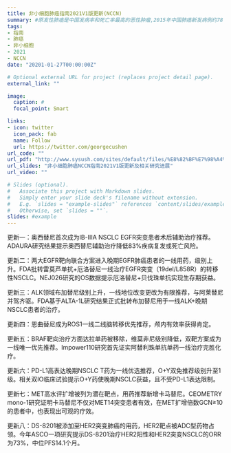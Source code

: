```yaml
---
title: 非小细胞肺癌指南2021V1版更新(NCCN)
summary: #原发性肺癌是中国发病率和死亡率最高的恶性肿瘤,2015年中国肺癌新发病例约78.7万例，死亡病例约63.1万例。由于侵袭性高，且缺乏有效的早期发现手段，导致中国大部分肺癌患者就诊时已是IV期。化疗是治疗IV期肺癌的基石，但疗效不佳。近年来，随着分子靶向治疗、免疫治疗的飞速发展，IV期肺癌的治疗理念在不断发生变化，患者的生存也得到了很大改善。为了及时反映国内外IV期肺癌治疗的新进展，进一步提高中国IV期肺癌的规范化诊疗水平，中国医师协会肿瘤医师分会组织专家制定了《IV期原发性肺癌中国治疗指南(2020年版)》。
tags:
- 指南
- 肺癌
- 非小细胞
- 2021
- NCCN
date: "20201-01-27T00:00:00Z"

# Optional external URL for project (replaces project detail page).
external_link: ""

image:
  caption: #
  focal_point: Smart

links:
- icon: twitter
  icon_pack: fab
  name: Follow
  url: https://twitter.com/georgecushen
url_code: ""
url_pdf: "http://www.sysush.com/sites/default/files/%E8%82%BF%E7%98%A4%E7%A7%91%E5%B0%8F%E8%AE%B2%E8%AF%BE.pdf"
url_slides: "非小细胞肺癌NCCN指南2021V1版更新及相关研究进展"
url_video: ""

# Slides (optional).
#   Associate this project with Markdown slides.
#   Simply enter your slide deck's filename without extension.
#   E.g. `slides = "example-slides"` references `content/slides/example-slides.md`.
#   Otherwise, set `slides = ""`.
slides: #example
---
```

更新一：奥西替尼首次成为IB-IIIA NSCLC EGFR突变患者术后辅助治疗推荐。ADAURA研究结果提示奥西替尼辅助治疗降低83%疾病复发或死亡风险。

更新二：两大EGFR靶向联合方案进入晚期EGFR肺癌患者的一线用药，级别上升。FDA批转雷莫芦单抗+厄洛替尼一线治疗EGFR突变（19del/L858R）的转移性NSCLC。NEJ026研究的OS数据提示厄洛替尼+贝伐珠单抗实现生存期获益。

更新三：ALK领域布加替尼级别上升，一线地位改变更改为有限推荐，与阿莱替尼并驾齐驱。FDA基于ALTA-1L研究结果正式批转布加替尼用于一线ALK+晚期NSCLC患者的治疗。

更新四：恩曲替尼成为ROS1一线二线脑转移优先推荐，颅内有效率获得肯定。

更新五：BRAF靶向治疗方面达拉单药被移除，维莫非尼级别降低，双靶方案成为一线唯一优先推荐。Impower110研究首先证实阿替利珠单抗单药一线治疗完胜化疗。

更新六：PD-L1高表达晚期NSCLC T药为一线优选推荐，O+Y双免推荐级别升至1级。相关双IO临床试验提示O+Y药使晚期NSCLC获益，且不受PD-L1表达限制。

更新七：MET高水评扩增被列为潜在靶点，用药推荐新增卡马替尼。CEOMETRY mono-1研究证明卡马替尼不仅对MET14突变患者有效，在MET扩增倍数GCN≥10的患者中，也表现出可观的疗效。

更新八：DS-8201被添加至HER2突变肺癌的用药，HER2靶点被ADC型药物占领。今年ASCO一项研究提示DS-8201治疗HER2阳性和HER2突变NSCLC的ORR为73%，中位PFS14.1个月。